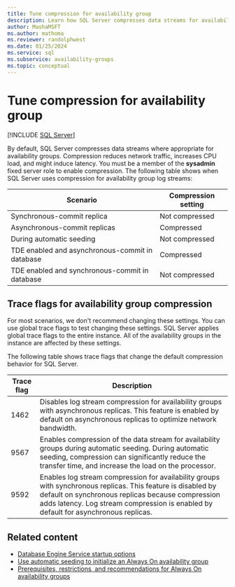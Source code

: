 ```yaml
---
title: Tune compression for availability group
description: Learn how SQL Server compresses data streams for availability groups, which reduces network traffic, increases CPU load, and might induce latency.
author: MashaMSFT
ms.author: mathoma
ms.reviewer: randolphwest
ms.date: 01/25/2024
ms.service: sql
ms.subservice: availability-groups
ms.topic: conceptual
---
```

# Tune compression for availability group

[!INCLUDE [SQL Server](../../../includes/applies-to-version/sqlserver.md)]

By default, SQL Server compresses data streams where appropriate for availability groups. Compression reduces network traffic, increases CPU load, and might induce latency. You must be a member of the **sysadmin** fixed server role to enable compression. The following table shows when SQL Server uses compression for availability group log streams:

| Scenario | Compression setting |
| --- | --- |
| Synchronous-commit replica | Not compressed |
| Asynchronous-commit replicas | Compressed |
| During automatic seeding | Not compressed |
| TDE enabled and asynchronous-commit in database | Compressed |
| TDE enabled and synchronous-commit in database | Not compressed |

## Trace flags for availability group compression

For most scenarios, we don't recommend changing these settings. You can use global trace flags to test changing these settings. SQL Server applies global trace flags to the entire instance. All of the availability groups in the instance are affected by these settings.

The following table shows trace flags that change the default compression behavior for SQL Server.

| Trace flag | Description |
| --- | --- |
| 1462 | Disables log stream compression for availability groups with asynchronous replicas. This feature is enabled by default on asynchronous replicas to optimize network bandwidth. |
| 9567 | Enables compression of the data stream for availability groups during automatic seeding. During automatic seeding, compression can significantly reduce the transfer time, and increase the load on the processor. |
| 9592 | Enables log stream compression for availability groups with synchronous replicas. This feature is disabled by default on synchronous replicas because compression adds latency. Log stream compression is enabled by default for asynchronous replicas. |

## Related content

- [Database Engine Service startup options](../../configure-windows/database-engine-service-startup-options.md)
- [Use automatic seeding to initialize an Always On availability group](automatically-initialize-always-on-availability-group.md)
- [Prerequisites, restrictions, and recommendations for Always On availability groups](prereqs-restrictions-recommendations-always-on-availability.md)
